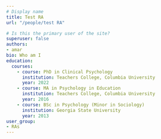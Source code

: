 ```yaml
---
# Display name
title: Test RA
url: "/people/test RA"

# Is this the primary user of the site?
superuser: false
authors: 
- amar
bio: Who am I 
education:
  courses:
    - course: PhD in Clinical Psychology
      institution: Teachers College, Columbia University
      year: 2022
    - course: MA in Psychology in Education 
      institution: Teachers College, Columbia University
      year: 2016
    - course: BSc in Psychology (Minor in Sociology)
      institution: Georgia State University
      year: 2013
user_group: 
- RAs
---
```

